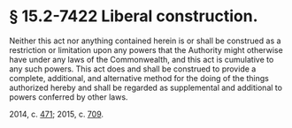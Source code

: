 # § 15.2-7422 Liberal construction.

<p>Neither this act nor anything contained herein is or shall be construed as a restriction or limitation upon any powers that the Authority might otherwise have under any laws of the Commonwealth, and this act is cumulative to any such powers. This act does and shall be construed to provide a complete, additional, and alternative method for the doing of the things authorized hereby and shall be regarded as supplemental and additional to powers conferred by other laws.</p><p>2014, c. <a href='http://lis.virginia.gov/cgi-bin/legp604.exe?141+ful+CHAP0471'>471</a>; 2015, c. <a href='http://lis.virginia.gov/cgi-bin/legp604.exe?151+ful+CHAP0709'>709</a>.</p>